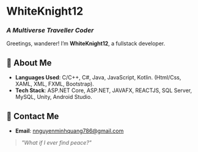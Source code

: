 # WhiteKnight12  
### *A Multiverse Traveller Coder*  

Greetings, wanderer! I’m **WhiteKnight12**, a fullstack developer.  

## 🚀 About Me  
- **Languages Used**: C/C++, C#, Java, JavaScript, Kotlin. (Html/Css, XAML, XML, FXML, Bootstrap).
- **Tech Stack**: ASP.NET Core, ASP.NET, JAVAFX, REACTJS, SQL Server, MySQL, Unity, Android Studio.
  
## 📡 Contact Me  
- **Email**: nnguyenminhquang786@gmail.com

> *"What if I ever find peace?"*  
